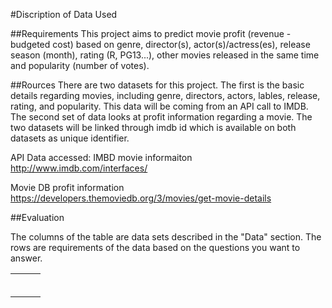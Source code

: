 #Discription of Data Used


##Requirements
This project aims to predict movie profit (revenue - budgeted cost) based on genre, director(s), actor(s)/actress(es), release season (month), rating (R, PG13...), other movies released in the same time and popularity (number of votes).


##Rources
There are two datasets for this project. The first is the basic details regarding movies, including genre, directors, actors, lables, release, rating, and popularity. This data will be coming from an API call to IMDB. The second set of data looks at profit information regarding a movie. The two datasets will be linked through imdb id which is available on both datasets as unique identifier.

API Data accessed: IMBD movie informaiton http://www.imdb.com/interfaces/

Movie DB profit information https://developers.themoviedb.org/3/movies/get-movie-details



##Evaluation

The columns of the table are data sets described in the "Data" section.
The rows are requirements of the data based on the questions you want to answer.

|               |               |       |
| ------------- |:-------------:| -----:|
|               |               |       |
|               |               |       |
|               |               |       |
|               |               |       |
|               |               |       |
|               |               |       |


